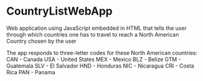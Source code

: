 # CountryListWebApp
Web application using JavaScript embedded in HTML that tells the user through which countries one has to travel to reach a North American Country chosen by the user

The app responds to three-letter codes for these North American countries:
CAN - Canada
USA - United States
MEX - Mexico
BLZ - Belize
GTM - Guatemala
SLV - El Salvador
HND - Honduras
NIC - Nicaragua
CRI - Costa Rica
PAN - Panama
